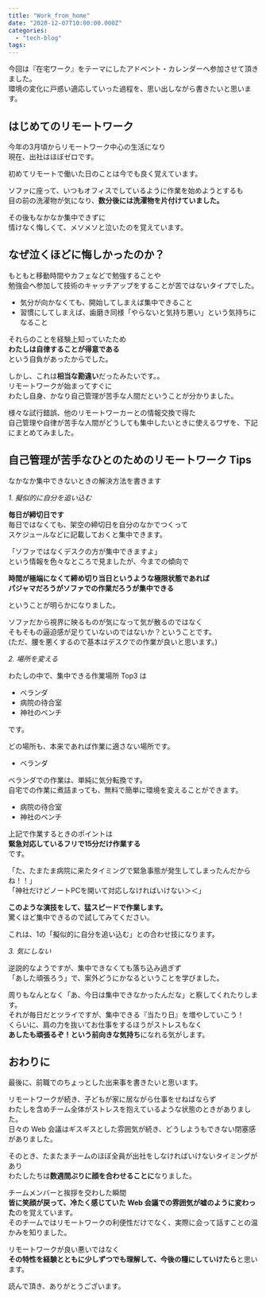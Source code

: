 ```yaml
---
title: "Work_from_home"
date: "2020-12-07T10:00:00.000Z"
categories: 
  - "tech-blog"
tags: 
---
```


今回は『在宅ワーク』をテーマにしたアドベント・カレンダーへ参加させて頂きました。  
環境の変化に戸惑い適応していった過程を、思い出しながら書きたいと思います。  
  

## はじめてのリモートワーク

今年の3月頃からリモートワーク中心の生活になり  
現在、出社はほぼゼロです。

初めてリモートで働いた日のことは今でも良く覚えています。  

ソファに座って、いつもオフィスでしているように作業を始めようとするも  
目の前の洗濯物が気になり、**数分後には洗濯物を片付けていました。**

その後もなかなか集中できずに  
情けなく悔しくて、メソメソと泣いたのを覚えています。  
  

## なぜ泣くほどに悔しかったのか？

もともと移動時間やカフェなどで勉強することや  
勉強会へ参加して技術のキャッチアップをすることが苦ではないタイプでした。

- 気分が向かなくても、開始してしまえば集中できること  
- 習慣にしてしまえば、歯磨き同様「やらないと気持ち悪い」という気持ちになること

それらのことを経験上知っていたため  
**わたしは自律することが得意である**  
という自負があったからでした。

しかし、これは**相当な勘違い**だったみたいです。。  
リモートワークが始まってすぐに  
わたし自身、かなり自己管理が苦手な人間だということが分かりました。

様々な試行錯誤、他のリモートワーカーとの情報交換で得た  
自己管理や自律が苦手な人間がどうしても集中したいときに使えるワザを、下記にまとめてみました。  
  

## 自己管理が苦手なひとのためのリモートワーク Tips

なかなか集中できないときの解決方法を書きます  
  

*1. 擬似的に自分を追い込む*  

**毎日が締切日です**  
毎日ではなくても、架空の締切日を自分のなかでつくって  
スケジュールなどに記載しておくと集中できます。

「ソファではなくデスクの方が集中できますよ」  
という情報を色々なところで見ましたが、今までの傾向で  

**時間が極端になくて締め切り当日というような極限状態であれば  
パジャマだろうがソファでの作業だろうが集中できる**  

ということが明らかになりました。

ソファだから視界に映るものが気になって気が散るのではなく  
そもそもの逼迫感が足りていないのではないか？ということです。  
(ただ、腰を悪くするので基本はデスクでの作業が良いと思います。)  
  

*2. 場所を変える*  

わたしの中で、集中できる作業場所 Top3 は  

- ベランダ  
- 病院の待合室  
- 神社のベンチ  

です。

どの場所も、本来であれば作業に適さない場所です。  

- ベランダ  

ベランダでの作業は、単純に気分転換です。  
自宅での作業に煮詰まっても、無料で簡単に環境を変えることができます。

- 病院の待合室  
- 神社のベンチ  

上記で作業するときのポイントは  
**緊急対応しているフリで15分だけ作業する**  
です。

「た、たまたま病院に来たタイミングで緊急事態が発生してしまったんだからね！！」  
「神社だけどノートPCを開いて対応しなければいけない＞＜」  

**このような演技をして、猛スピードで作業します。**  
驚くほど集中できるので試してみてください。

これは、1の「擬似的に自分を追い込む」との合わせ技になります。  
  

*3. 気にしない*  

逆説的なようですが、集中できなくても落ち込み過ぎず  
「あした頑張ろう」で、案外どうにかなるということを学びました。

周りもなんとなく「あ、今日は集中できなかったんだな」と察してくれたりします。  
それが毎日だとツライですが、集中できる『当たり日』を増やしていこう！  
くらいに、肩の力を抜いてお仕事をするほうがストレスもなく  
**あしたも頑張るぞ！という前向きな気持ち**になれる気がします。  
  

## おわりに

最後に、前職でのちょっとした出来事を書きたいと思います。  

リモートワークが続き、子どもが家に居ながら仕事をせねばならず  
わたしを含めチーム全体がストレスを抱えているような状態のときがありました。  
日々の Web 会議はギスギスとした雰囲気が続き、どうしようもできない閉塞感がありました。

そのとき、たまたまチームのほぼ全員が出社をしなければいけないタイミングがあり  
わたしたちは**数週間ぶりに顔を合わせることに**なりました。

チームメンバーと挨拶を交わした瞬間  
**皆に笑顔が戻って、冷たく感じていた Web 会議での雰囲気が嘘のように変わった**のを覚えています。  
そのチームではリモートワークの利便性だけでなく、実際に会って話すことの温かみを知りました。

リモートワークが良い悪いではなく  
**その特性を経験とともに少しずつでも理解して、今後の糧にしていけたら**と思います。

読んで頂き、ありがとうございます。
